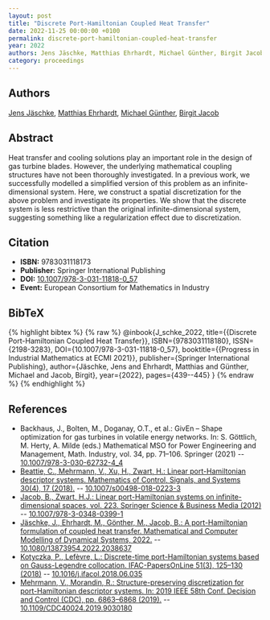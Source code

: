 ```yaml
---
layout: post
title: "Discrete Port-Hamiltonian Coupled Heat Transfer"
date: 2022-11-25 00:00:00 +0100
permalink: discrete-port-hamiltonian-coupled-heat-transfer
year: 2022
authors: Jens Jäschke, Matthias Ehrhardt, Michael Günther, Birgit Jacob
category: proceedings
---
```

 
## Authors
[Jens Jäschke](authors/jens_jaschke), [Matthias Ehrhardt](authors/matthias_ehrhardt), [Michael Günther](authors/michael_gunther), [Birgit Jacob](authors/birgit_jacob)
 
## Abstract
Heat transfer and cooling solutions play an important role in the design of gas turbine blades. However, the underlying mathematical coupling structures have not been thoroughly investigated. In a previous work, we successfully modelled a simplified version of this problem as an infinite-dimensional system. Here, we construct a spatial discretization for the above problem and investigate its properties. We show that the discrete system is less restrictive than the original infinite-dimensional system, suggesting something like a regularization effect due to discretization.
 
## Citation
- **ISBN:** 9783031118173
- **Publisher:** Springer International Publishing
- **DOI:** [10.1007/978-3-031-11818-0_57](https://doi.org/10.1007/978-3-031-11818-0_57)
- **Event:** European Consortium for Mathematics in Industry
 
## BibTeX
{% highlight bibtex %}
{% raw %}
@inbook{J_schke_2022,
  title={{Discrete Port-Hamiltonian Coupled Heat Transfer}},
  ISBN={9783031118180},
  ISSN={2198-3283},
  DOI={10.1007/978-3-031-11818-0_57},
  booktitle={{Progress in Industrial Mathematics at ECMI 2021}},
  publisher={Springer International Publishing},
  author={Jäschke, Jens and Ehrhardt, Matthias and Günther, Michael and Jacob, Birgit},
  year={2022},
  pages={439--445}
}
{% endraw %}
{% endhighlight %}
 
## References
- Backhaus, J., Bolten, M., Doganay, O.T., et al.: GivEn – Shape optimization for gas turbines in volatile energy networks. In: S. Göttlich, M. Herty, A. Milde (eds.) Mathematical MSO for Power Engineering and Management, Math. Industry, vol. 34, pp. 71–106. Springer (2021) -- [10.1007/978-3-030-62732-4_4](https://doi.org/10.1007/978-3-030-62732-4_4)
- [Beattie, C., Mehrmann, V., Xu, H., Zwart, H.: Linear port-Hamiltonian descriptor systems. Mathematics of Control, Signals, and Systems 30(4), 17 (2018).](linear-port-hamiltonian-descriptor-systems) -- [10.1007/s00498-018-0223-3](https://doi.org/10.1007/s00498-018-0223-3)
- [Jacob, B., Zwart, H.J.: Linear port-Hamiltonian systems on infinite-dimensional spaces, vol. 223. Springer Science & Business Media (2012)](linear-port-hamiltonian-systems-on-infinite-dimensional-spaces) -- [10.1007/978-3-0348-0399-1](https://doi.org/10.1007/978-3-0348-0399-1)
- [Jäschke, J., Ehrhardt, M., Gönther, M., Jacob, B.: A port-Hamiltonian formulation of coupled heat transfer. Mathematical and Computer Modelling of Dynamical Systems, 2022.](a-port-hamiltonian-formulation-of-coupled-heat-transfer) -- [10.1080/13873954.2022.2038637](https://doi.org/10.1080/13873954.2022.2038637)
- [Kotyczka, P., Lefèvre, L.: Discrete-time port-Hamiltonian systems based on Gauss-Legendre collocation. IFAC-PapersOnLine 51(3), 125–130 (2018)](discrete-time-port-hamiltonian-systems-based-on-gauss-legendre-collocation) -- [10.1016/j.ifacol.2018.06.035](https://doi.org/10.1016/j.ifacol.2018.06.035)
- [Mehrmann, V., Morandin, R.: Structure-preserving discretization for port-Hamiltonian descriptor systems. In: 2019 IEEE 58th Conf. Decision and Control (CDC), pp. 6863–6868 (2019).](structure-preserving-discretization-for-port-hamiltonian-descriptor-systems) -- [10.1109/CDC40024.2019.9030180](https://doi.org/10.1109/CDC40024.2019.9030180)

